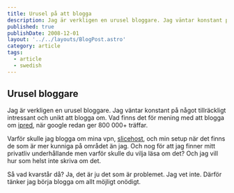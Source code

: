 ```yaml
---
title: Urusel på att blogga
description: Jag är verkligen en urusel bloggare. Jag väntar konstant på något tillräckligt intressant och unikt att blogga om. Vad finns det för mening med att blogga om ipred, när google redan ger 800 000+ träffar.
published: true
publishDate: 2008-12-01
layout: '../../layouts/BlogPost.astro'
category: article
tags:
  - article
  - swedish
---
```


## Urusel bloggare

Jag är verkligen en urusel bloggare. Jag väntar konstant på något tillräckligt intressant och unikt att blogga om. Vad finns det för mening med att blogga om [ipred][1], när google redan ger 800 000+ träffar.

Varför skulle jag blogga om mina vpn, [slicehost][2], och min setup när det finns de som är mer kunniga på området än jag. Och nog för att jag finner mitt privatliv underhållande men varför skulle du vilja läsa om det? Och jag vill hur som helst inte skriva om det.

Så vad kvarstår då? Ja, det är ju det som är problemet. Jag vet inte. Därför tänker jag börja blogga om allt möjligt onödigt.

[1]: http://www.google.se/search?hl=sv&q=ipred&btnG=S%C3%B6k&meta=
[2]: http://www.slicehost.com/
